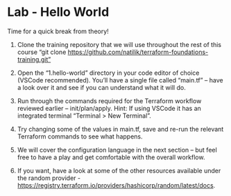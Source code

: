 # Lab - Hello World

Time for a quick break from theory!

1. Clone the training repository that we will use throughout the rest of this course “git clone https://github.com/natilik/terraform-foundations-training.git”

2. Open the “1.hello-world” directory in your code editor of choice (VSCode recommended). You’ll have a single file called “main.tf” – have a look over it and see if you can understand what it will do.

3. Run through the commands required for the Terraform workflow reviewed earlier – init/plan/apply.
Hint: If using VSCode it has an integrated terminal “Terminal > New Terminal”.

4. Try changing some of the values in main.tf, save and re-run the relevant Terraform commands to see what happens. 

5. We will cover the configuration language in the next section – but feel free to have a play and get comfortable with the overall workflow.

6. If you want, have a look at some of the other resources available under the random provider - https://registry.terraform.io/providers/hashicorp/random/latest/docs. 
